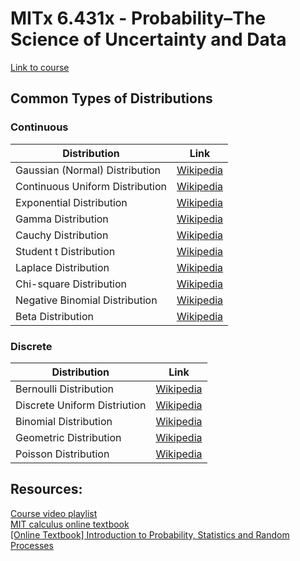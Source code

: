 # MITx 6.431x - Probability–The Science of Uncertainty and Data

[Link to course](https://learning.edx.org/course/course-v1:MITx+6.431x+2T2021/home)

## Common Types of Distributions
### Continuous
Distribution | Link
------------ | -------------
Gaussian (Normal) Distribution | [Wikipedia](https://en.wikipedia.org/wiki/Normal_distribution)
Continuous Uniform Distribution | [Wikipedia](https://en.wikipedia.org/wiki/Continuous_uniform_distribution)
Exponential Distribution | [Wikipedia](https://en.wikipedia.org/wiki/Exponential_distribution)
Gamma Distribution | [Wikipedia](https://en.wikipedia.org/wiki/Gamma_distribution)
Cauchy Distribution | [Wikipedia](https://en.wikipedia.org/wiki/Cauchy_distribution)
Student t Distribution | [Wikipedia](https://en.wikipedia.org/wiki/Student%27s_t-distribution)
Laplace Distribution| [Wikipedia](https://en.wikipedia.org/wiki/Laplace_distribution)
Chi-square Distribution | [Wikipedia](https://en.wikipedia.org/wiki/Chi-square_distribution)
Negative Binomial Distribution | [Wikipedia](https://en.wikipedia.org/wiki/Negative_binomial_distribution)
Beta Distribution | [Wikipedia](https://en.wikipedia.org/wiki/Beta_distribution)

### Discrete
Distribution | Link
------------ | -------------
Bernoulli Distribution | [Wikipedia](https://en.wikipedia.org/wiki/Bernoulli_distribution)
Discrete Uniform Distriution | [Wikipedia](https://en.wikipedia.org/wiki/Discrete_uniform_distribution)
Binomial Distribution | [Wikipedia](https://en.wikipedia.org/wiki/Binomial_distribution)
Geometric Distribution | [Wikipedia](https://en.wikipedia.org/wiki/Geometric_distribution)
Poisson Distribution | [Wikipedia](https://en.wikipedia.org/wiki/Poisson_distribution)


## Resources:
[Course video playlist](https://www.youtube.com/playlist?list=PLUl4u3cNGP60hI9ATjSFgLZpbNJ7myAg6) <br>
[MIT calculus online textbook](https://ocw.mit.edu/resources/res-18-001-calculus-online-textbook-spring-2005/textbook/) <br>
[[Online Textbook] Introduction to Probability, Statistics and Random Processes](https://www.probabilitycourse.com/) <br>
